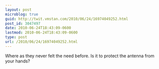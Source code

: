 ```yaml
---
layout: post
microblog: true
guid: http://twit.vmstan.com/2010/06/24/16974049252.html
post_id: 3047497
date: 2010-06-24T18:43:09-0600
lastmod: 2010-06-24T18:43:09-0600
type: post
url: /2010/06/24/16974049252.html
---
```

Where as they never felt the need before. Is it to protect the antenna from your hands?
